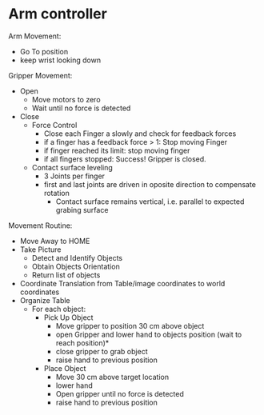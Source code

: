 # Arm controller

Arm Movement:

- Go To position
- keep wrist looking down

Gripper Movement:
- Open
  - Move motors to zero
  - Wait until no force is detected
- Close
  - Force Control
    - Close each Finger a slowly and check for feedback forces
    - if a finger has a feedback force > 1: Stop moving Finger
    - if finger reached its limit: stop moving finger
    - if all fingers stopped: Success! Gripper is closed.
  - Contact surface leveling
    - 3 Joints per finger
    - first and last joints are driven in oposite direction to compensate rotation
      - Contact surface remains vertical, i.e. parallel to expected grabing surface

Movement Routine:

- Move Away to HOME
- Take Picture
  - Detect and Identify Objects
  - Obtain Objects Orientation
  - Return list of objects
- Coordinate Translation from Table/image coordinates to world coordinates
- Organize Table
  - For each object:
    - Pick Up Object
      - Move gripper to position 30 cm above object
      - open Gripper and lower hand to objects position (wait to reach position)*
      - close gripper to grab object
      - raise hand to previous position
    - Place Object
      - Move 30 cm above target location
      - lower hand
      - Open gripper until no force is detected
      - raise hand to previous position







